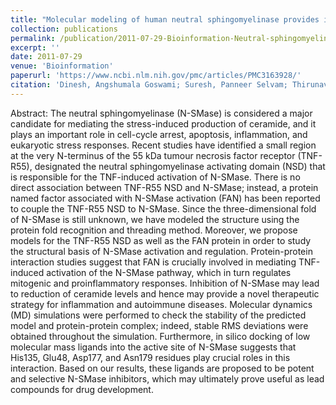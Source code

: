 ```yaml
---
title: "Molecular modeling of human neutral sphingomyelinase provides insight into its molecular interactions"
collection: publications
permalink: /publication/2011-07-29-Bioinformation-Neutral-sphingomyelinase
excerpt: ''
date: 2011-07-29
venue: 'Bioinformation'
paperurl: 'https://www.ncbi.nlm.nih.gov/pmc/articles/PMC3163928/'
citation: 'Dinesh, Angshumala Goswami; Suresh, Panneer Selvam; Thirunavukkarasu, Chinnasamy; Weiergräber, Oliver H; Kumar, Muthuvel Suresh; ",Molecular modeling of human neutral sphingomyelinase provides insight into its molecular interactions,Bioinformation,7,1,21,2011'
---
```



Abstract: The neutral sphingomyelinase (N-SMase) is considered a major candidate for mediating the stress-induced production of ceramide, and it plays an important role in cell-cycle arrest, apoptosis, inflammation, and eukaryotic stress responses. Recent studies have identified a small region at the very N-terminus of the 55 kDa tumour necrosis factor receptor (TNF-R55), designated the neutral sphingomyelinase activating domain (NSD) that is responsible for the TNF-induced activation of N-SMase. There is no direct association between TNF-R55 NSD and N-SMase; instead, a protein named factor associated with N-SMase activation (FAN) has been reported to couple the TNF-R55 NSD to N-SMase. Since the three-dimensional fold of N-SMase is still unknown, we have modeled the structure using the protein fold recognition and threading method. Moreover, we propose models for the TNF-R55 NSD as well as the FAN protein in order to study the structural basis of N-SMase activation and regulation. Protein-protein interaction studies suggest that FAN is crucially involved in mediating TNF-induced activation of the N-SMase pathway, which in turn regulates mitogenic and proinflammatory responses. Inhibition of N-SMase may lead to reduction of ceramide levels and hence may provide a novel therapeutic strategy for inflammation and autoimmune diseases. Molecular dynamics (MD) simulations were performed to check the stability of the predicted model and protein-protein complex; indeed, stable RMS deviations were obtained throughout the simulation. Furthermore, in silico docking of low molecular mass ligands into the active site of N-SMase suggests that His135, Glu48, Asp177, and Asn179 residues play crucial roles in this interaction. Based on our results, these ligands are proposed to be potent and selective N-SMase inhibitors, which may ultimately prove useful as lead compounds for drug development.
